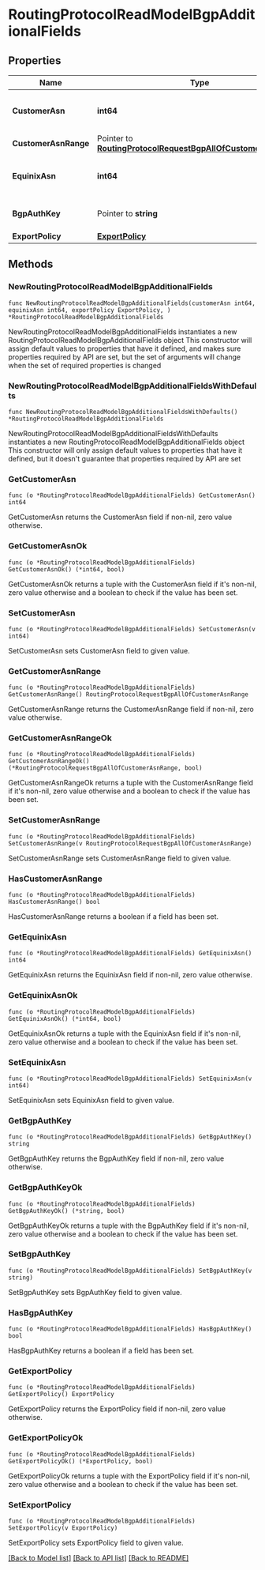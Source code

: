 # RoutingProtocolReadModelBgpAdditionalFields

## Properties

Name | Type | Description | Notes
------------ | ------------- | ------------- | -------------
**CustomerAsn** | **int64** | Customer Autonomous System Number  | 
**CustomerAsnRange** | Pointer to [**RoutingProtocolRequestBgpAllOfCustomerAsnRange**](RoutingProtocolRequestBgpAllOfCustomerAsnRange.md) |  | [optional] 
**EquinixAsn** | **int64** | Equinix Autonomous System Number  | 
**BgpAuthKey** | Pointer to **string** | BGP authentication key  | [optional] 
**ExportPolicy** | [**ExportPolicy**](ExportPolicy.md) |  | 

## Methods

### NewRoutingProtocolReadModelBgpAdditionalFields

`func NewRoutingProtocolReadModelBgpAdditionalFields(customerAsn int64, equinixAsn int64, exportPolicy ExportPolicy, ) *RoutingProtocolReadModelBgpAdditionalFields`

NewRoutingProtocolReadModelBgpAdditionalFields instantiates a new RoutingProtocolReadModelBgpAdditionalFields object
This constructor will assign default values to properties that have it defined,
and makes sure properties required by API are set, but the set of arguments
will change when the set of required properties is changed

### NewRoutingProtocolReadModelBgpAdditionalFieldsWithDefaults

`func NewRoutingProtocolReadModelBgpAdditionalFieldsWithDefaults() *RoutingProtocolReadModelBgpAdditionalFields`

NewRoutingProtocolReadModelBgpAdditionalFieldsWithDefaults instantiates a new RoutingProtocolReadModelBgpAdditionalFields object
This constructor will only assign default values to properties that have it defined,
but it doesn't guarantee that properties required by API are set

### GetCustomerAsn

`func (o *RoutingProtocolReadModelBgpAdditionalFields) GetCustomerAsn() int64`

GetCustomerAsn returns the CustomerAsn field if non-nil, zero value otherwise.

### GetCustomerAsnOk

`func (o *RoutingProtocolReadModelBgpAdditionalFields) GetCustomerAsnOk() (*int64, bool)`

GetCustomerAsnOk returns a tuple with the CustomerAsn field if it's non-nil, zero value otherwise
and a boolean to check if the value has been set.

### SetCustomerAsn

`func (o *RoutingProtocolReadModelBgpAdditionalFields) SetCustomerAsn(v int64)`

SetCustomerAsn sets CustomerAsn field to given value.


### GetCustomerAsnRange

`func (o *RoutingProtocolReadModelBgpAdditionalFields) GetCustomerAsnRange() RoutingProtocolRequestBgpAllOfCustomerAsnRange`

GetCustomerAsnRange returns the CustomerAsnRange field if non-nil, zero value otherwise.

### GetCustomerAsnRangeOk

`func (o *RoutingProtocolReadModelBgpAdditionalFields) GetCustomerAsnRangeOk() (*RoutingProtocolRequestBgpAllOfCustomerAsnRange, bool)`

GetCustomerAsnRangeOk returns a tuple with the CustomerAsnRange field if it's non-nil, zero value otherwise
and a boolean to check if the value has been set.

### SetCustomerAsnRange

`func (o *RoutingProtocolReadModelBgpAdditionalFields) SetCustomerAsnRange(v RoutingProtocolRequestBgpAllOfCustomerAsnRange)`

SetCustomerAsnRange sets CustomerAsnRange field to given value.

### HasCustomerAsnRange

`func (o *RoutingProtocolReadModelBgpAdditionalFields) HasCustomerAsnRange() bool`

HasCustomerAsnRange returns a boolean if a field has been set.

### GetEquinixAsn

`func (o *RoutingProtocolReadModelBgpAdditionalFields) GetEquinixAsn() int64`

GetEquinixAsn returns the EquinixAsn field if non-nil, zero value otherwise.

### GetEquinixAsnOk

`func (o *RoutingProtocolReadModelBgpAdditionalFields) GetEquinixAsnOk() (*int64, bool)`

GetEquinixAsnOk returns a tuple with the EquinixAsn field if it's non-nil, zero value otherwise
and a boolean to check if the value has been set.

### SetEquinixAsn

`func (o *RoutingProtocolReadModelBgpAdditionalFields) SetEquinixAsn(v int64)`

SetEquinixAsn sets EquinixAsn field to given value.


### GetBgpAuthKey

`func (o *RoutingProtocolReadModelBgpAdditionalFields) GetBgpAuthKey() string`

GetBgpAuthKey returns the BgpAuthKey field if non-nil, zero value otherwise.

### GetBgpAuthKeyOk

`func (o *RoutingProtocolReadModelBgpAdditionalFields) GetBgpAuthKeyOk() (*string, bool)`

GetBgpAuthKeyOk returns a tuple with the BgpAuthKey field if it's non-nil, zero value otherwise
and a boolean to check if the value has been set.

### SetBgpAuthKey

`func (o *RoutingProtocolReadModelBgpAdditionalFields) SetBgpAuthKey(v string)`

SetBgpAuthKey sets BgpAuthKey field to given value.

### HasBgpAuthKey

`func (o *RoutingProtocolReadModelBgpAdditionalFields) HasBgpAuthKey() bool`

HasBgpAuthKey returns a boolean if a field has been set.

### GetExportPolicy

`func (o *RoutingProtocolReadModelBgpAdditionalFields) GetExportPolicy() ExportPolicy`

GetExportPolicy returns the ExportPolicy field if non-nil, zero value otherwise.

### GetExportPolicyOk

`func (o *RoutingProtocolReadModelBgpAdditionalFields) GetExportPolicyOk() (*ExportPolicy, bool)`

GetExportPolicyOk returns a tuple with the ExportPolicy field if it's non-nil, zero value otherwise
and a boolean to check if the value has been set.

### SetExportPolicy

`func (o *RoutingProtocolReadModelBgpAdditionalFields) SetExportPolicy(v ExportPolicy)`

SetExportPolicy sets ExportPolicy field to given value.



[[Back to Model list]](../README.md#documentation-for-models) [[Back to API list]](../README.md#documentation-for-api-endpoints) [[Back to README]](../README.md)


